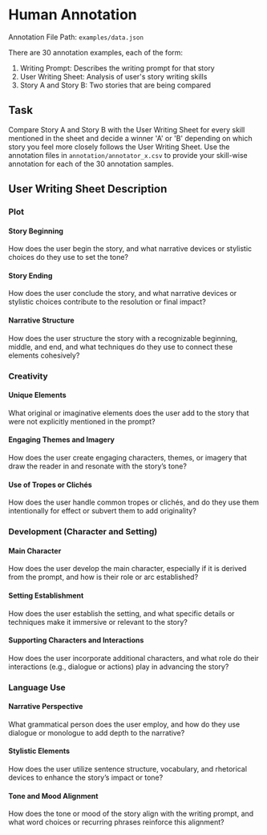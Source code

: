 # Human Annotation 

Annotation File Path: ```examples/data.json```

There are 30 annotation examples, each of the form: 
1. Writing Prompt: Describes the writing prompt for that story 
2. User Writing Sheet: Analysis of user's story writing skills
3. Story A and Story B: Two stories that are being compared

## Task 

Compare Story A and Story B with the User Writing Sheet for every skill mentioned in the sheet and decide a winner 'A' or 'B' depending on which story you feel more closely follows the User Writing Sheet. Use the annotation files in ```annotation/annotator_x.csv``` to provide your skill-wise annotation for each of the 30 annotation samples.

## User Writing Sheet Description

### **Plot**  

#### Story Beginning  
How does the user begin the story, and what narrative devices or stylistic choices do they use to set the tone?  

#### Story Ending  
How does the user conclude the story, and what narrative devices or stylistic choices contribute to the resolution or final impact?  

#### Narrative Structure  
How does the user structure the story with a recognizable beginning, middle, and end, and what techniques do they use to connect these elements cohesively?  

### **Creativity**  

#### Unique Elements  
What original or imaginative elements does the user add to the story that were not explicitly mentioned in the prompt?  

#### Engaging Themes and Imagery  
How does the user create engaging characters, themes, or imagery that draw the reader in and resonate with the story’s tone?  

#### Use of Tropes or Clichés  
How does the user handle common tropes or clichés, and do they use them intentionally for effect or subvert them to add originality?  

### **Development (Character and Setting)**  

#### Main Character  
How does the user develop the main character, especially if it is derived from the prompt, and how is their role or arc established?  

#### Setting Establishment  
How does the user establish the setting, and what specific details or techniques make it immersive or relevant to the story?  

#### Supporting Characters and Interactions  
How does the user incorporate additional characters, and what role do their interactions (e.g., dialogue or actions) play in advancing the story?  

### **Language Use**  

#### Narrative Perspective  
What grammatical person does the user employ, and how do they use dialogue or monologue to add depth to the narrative?  

#### Stylistic Elements  
How does the user utilize sentence structure, vocabulary, and rhetorical devices to enhance the story’s impact or tone?  

#### Tone and Mood Alignment  
How does the tone or mood of the story align with the writing prompt, and what word choices or recurring phrases reinforce this alignment?  

